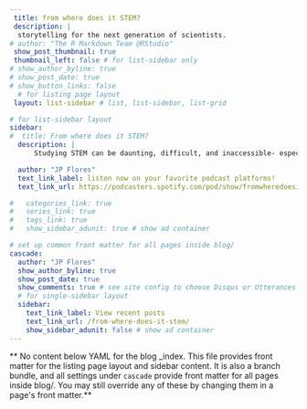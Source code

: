 ```yaml
---
 title: from where does it STEM?
 description: |
  storytelling for the next generation of scientists.
# author: "The R Markdown Team @RStudio"
 show_post_thumbnail: true
 thumbnail_left: false # for list-sidebar only
# show_author_byline: true
# show_post_date: true
# show_button_links: false
  # for listing page layout
 layout: list-sidebar # list, list-sidebar, list-grid

# for list-sidebar layout
sidebar: 
#  title: From where does it STEM?
  description: |
      Studying STEM can be daunting, difficult, and inaccessible- especially to students in marginalized, underrepresented communities Prominent scientists seem to have something "innate"" which discourages students from pursuing STEM. However, there is more than meets the eye. In this podcast, I set out to capture stories of resilience, scientific journeys, and inspiration that have built and shaped many diverse scientists. We want to get down to the roots and ask the real question... from where does it STEM?

  author: "JP Flores"
  text_link_label: listen now on your favorite podcast platforms!
  text_link_url: https://podcasters.spotify.com/pod/show/fromwheredoesitstem

#   categories_link: true
#   series_link: true
#   tags_link: true
#   show_sidebar_adunit: true # show ad container

# set up common front matter for all pages inside blog/
cascade:
  author: "JP Flores"
  show_author_byline: true
  show_post_date: true
  show_comments: true # see site config to choose Disqus or Utterances
  # for single-sidebar layout
  sidebar:
    text_link_label: View recent posts
    text_link_url: /from-where-does-it-stem/
    show_sidebar_adunit: false # show ad container
---
```


** No content below YAML for the blog _index. This file provides front matter for the listing page layout and sidebar content. It is also a branch bundle, and all settings under `cascade` provide front matter for all pages inside blog/. You may still override any of these by changing them in a page's front matter.**
